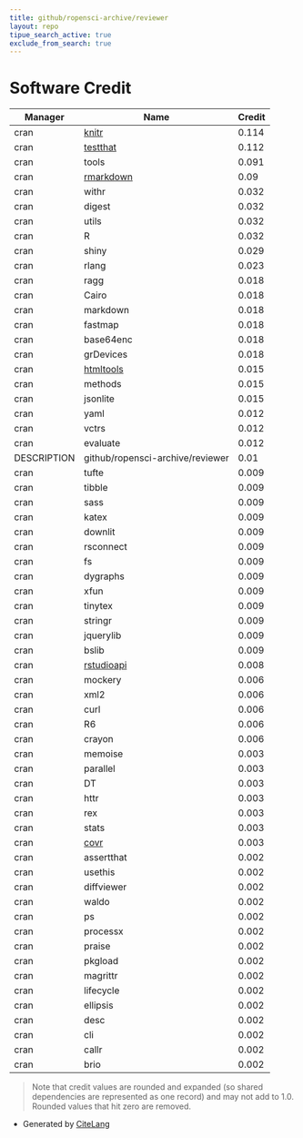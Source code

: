 ```yaml
---
title: github/ropensci-archive/reviewer
layout: repo
tipue_search_active: true
exclude_from_search: true
---
```

# Software Credit

|Manager|Name|Credit|
|-------|----|------|
|cran|[knitr](https://yihui.org/knitr/)|0.114|
|cran|[testthat](https://testthat.r-lib.org)|0.112|
|cran|tools|0.091|
|cran|[rmarkdown](https://github.com/rstudio/rmarkdown)|0.09|
|cran|withr|0.032|
|cran|digest|0.032|
|cran|utils|0.032|
|cran|R|0.032|
|cran|shiny|0.029|
|cran|rlang|0.023|
|cran|ragg|0.018|
|cran|Cairo|0.018|
|cran|markdown|0.018|
|cran|fastmap|0.018|
|cran|base64enc|0.018|
|cran|grDevices|0.018|
|cran|[htmltools](https://github.com/rstudio/htmltools)|0.015|
|cran|methods|0.015|
|cran|jsonlite|0.015|
|cran|yaml|0.012|
|cran|vctrs|0.012|
|cran|evaluate|0.012|
|DESCRIPTION|github/ropensci-archive/reviewer|0.01|
|cran|tufte|0.009|
|cran|tibble|0.009|
|cran|sass|0.009|
|cran|katex|0.009|
|cran|downlit|0.009|
|cran|rsconnect|0.009|
|cran|fs|0.009|
|cran|dygraphs|0.009|
|cran|xfun|0.009|
|cran|tinytex|0.009|
|cran|stringr|0.009|
|cran|jquerylib|0.009|
|cran|bslib|0.009|
|cran|[rstudioapi](https://github.com/rstudio/rstudioapi)|0.008|
|cran|mockery|0.006|
|cran|xml2|0.006|
|cran|curl|0.006|
|cran|R6|0.006|
|cran|crayon|0.006|
|cran|memoise|0.003|
|cran|parallel|0.003|
|cran|DT|0.003|
|cran|httr|0.003|
|cran|rex|0.003|
|cran|stats|0.003|
|cran|[covr](https://covr.r-lib.org)|0.003|
|cran|assertthat|0.002|
|cran|usethis|0.002|
|cran|diffviewer|0.002|
|cran|waldo|0.002|
|cran|ps|0.002|
|cran|processx|0.002|
|cran|praise|0.002|
|cran|pkgload|0.002|
|cran|magrittr|0.002|
|cran|lifecycle|0.002|
|cran|ellipsis|0.002|
|cran|desc|0.002|
|cran|cli|0.002|
|cran|callr|0.002|
|cran|brio|0.002|


> Note that credit values are rounded and expanded (so shared dependencies are represented as one record) and may not add to 1.0. Rounded values that hit zero are removed.


- Generated by [CiteLang](https://github.com/vsoch/citelang)
